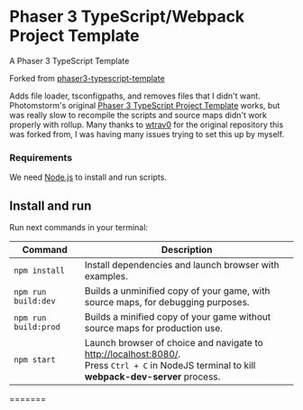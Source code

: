 # Phaser 3 TypeScript/Webpack Project Template

A Phaser 3 TypeScript Template

Forked from [phaser3-typescript-template](https://github.com/wtravO/phaser3-typescript-template)

Adds file loader, tsconfigpaths, and removes files that I didn't want.
Photomstorm's original [Phaser 3 TypeScript Project Template](https://github.com/photonstorm/phaser3-typescript-project-template) works, but was really slow to recompile the scripts and source maps didn't work properly with rollup. Many thanks to [wtrav0](https://github.com/wtravO) for the original repository this was forked from, I was having many issues trying to set this up by myself.

### Requirements

We need [Node.js](https://nodejs.org) to install and run scripts.

## Install and run

Run next commands in your terminal:

| Command | Description |
|---------|-------------|
| `npm install` | Install dependencies and launch browser with examples.|
| `npm run build:dev` | Builds a unminified copy of your game, with source maps, for debugging purposes. |
| `npm run build:prod` | Builds a minified copy of your game without source maps for production use. |
| `npm start` | Launch browser of choice and navigate to [http://localhost:8080/](http://localhost:8080/). <br> Press `Ctrl + C` in NodeJS terminal to kill **webpack-dev-server** process. |
=======

